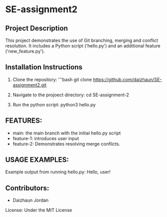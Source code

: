  # SE-assignment2

## Project Description
This project demonstrates the use of Git branching, merging and conflict resolution.
It includes a Python script ('hello.py') and an additional feature ('new_feature.py').

## Installation Instructions
1. Clone the repository:
'''bash
git clone https://github.com/daizhaun/SE-assignment2.git

2. Navigate to the projoect directory: 
cd SE-assignment-2

3. Run the python script:
python3 hello.py

## FEATURES:
* main: the main branch with the initial hello.py script
* feature-1: introduces user input
* feature-2: Demonstrates resolving merge conflicts.

## USAGE EXAMPLES:
Example output from running hello.py:
Hello, user!

## Contributors:
- Daizhaun Jordan

License: Under the MIT License
